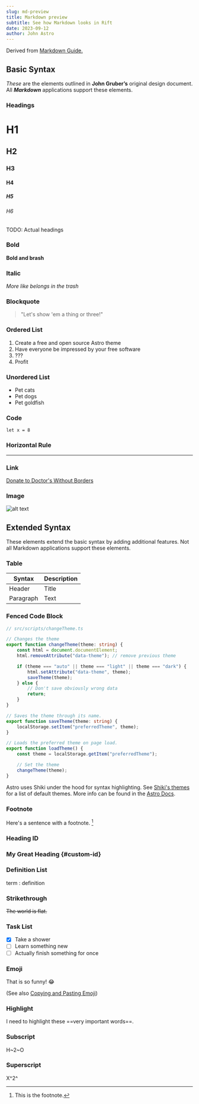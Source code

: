 ```yaml
---
slug: md-preview
title: Markdown preview
subtitle: See how Markdown looks in Rift
date: 2023-09-12
author: John Astro
---
```

Derived from [Markdown Guide.](https://www.markdownguide.org/cheat-sheet/)

## Basic Syntax

_These_ are the elements outlined in **John Gruber’s** original design document.
All **_Markdown_** applications support these elements.

### Headings

# H1

## H2

### H3

#### H4

##### H5

###### H6

TODO: Actual headings

### Bold

**Bold and brash**

### Italic

_More like belongs in the trash_

### Blockquote

> "Let's show 'em a thing or three!"

### Ordered List

1. Create a free and open source Astro theme
2. Have everyone be impressed by your free software
3. ???
4. Profit

### Unordered List

- Pet cats
- Pet dogs
- Pet goldfish

### Code

`let x = 8`

### Horizontal Rule

---

### Link

[Donate to Doctor's Without Borders](https://www.doctorswithoutborders.org/)

### Image

![alt text](https://upload.wikimedia.org/wikipedia/commons/thumb/1/15/Cat_August_2010-4.jpg/320px-Cat_August_2010-4.jpg)

## Extended Syntax

These elements extend the basic syntax by adding additional features. Not all Markdown
applications support these elements.

### Table

| Syntax    | Description |
| --------- | ----------- |
| Header    | Title       |
| Paragraph | Text        |

### Fenced Code Block

```ts
// src/scripts/changeTheme.ts

// Changes the theme
export function changeTheme(theme: string) {
	const html = document.documentElement;
	html.removeAttribute("data-theme"); // remove previous theme

	if (theme === "auto" || theme === "light" || theme === "dark") {
		html.setAttribute("data-theme", theme);
		saveTheme(theme);
	} else {
		// Don't save obviously wrong data
		return;
	}
}

// Saves the theme through its name.
export function saveTheme(theme: string) {
	localStorage.setItem("preferredTheme", theme);
}

// Loads the preferred theme on page load.
export function loadTheme() {
	const theme = localStorage.getItem("preferredTheme");

	// Set the theme
	changeTheme(theme);
}

```

Astro uses Shiki under the hood for syntax highlighting.
See [Shiki's themes](https://github.com/shikijs/shiki/tree/main/packages/shiki/themes) for a list of default themes.
More info can be found in the [Astro Docs](https://docs.astro.build/en/guides/markdown-content/#shiki-configuration).

### Footnote

Here's a sentence with a footnote. [^1]

[^1]: This is the footnote.

### Heading ID

### My Great Heading {#custom-id}

### Definition List

term
: definition

### Strikethrough

~~The world is flat.~~

### Task List

- [x] Take a shower
- [ ] Learn something new
- [ ] Actually finish something for once

### Emoji

That is so funny! :joy:

(See also [Copying and Pasting Emoji](https://www.markdownguide.org/extended-syntax/#copying-and-pasting-emoji))

### Highlight

I need to highlight these ==very important words==.

### Subscript

H~2~O

### Superscript

X^2^
